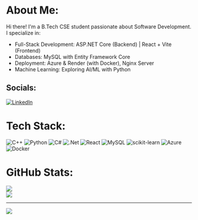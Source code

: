 # About Me:
Hi there! I'm a B.Tech CSE student passionate about Software Development. I specialize in:<br>
- Full-Stack Development: ASP.NET Core (Backend) | React + Vite (Frontend)<br> 
- Databases: MySQL with Entity Framework Core<br>
- Deployment: Azure & Render (with Docker), Nginx Server<br> 
- Machine Learning: Exploring AI/ML with Python<br> 

## Socials:
[![LinkedIn](https://img.shields.io/badge/LinkedIn-%230077B5.svg?logo=linkedin&logoColor=white)](https://linkedin.com/in/viraj-mahajan-78638b311) 

# Tech Stack:
![C++](https://img.shields.io/badge/c++-%2300599C.svg?style=for-the-badge&logo=c%2B%2B&logoColor=white) 
![Python](https://img.shields.io/badge/python-3670A0?style=for-the-badge&logo=python&logoColor=ffdd54) 
![C#](https://img.shields.io/badge/c%23-%23239120.svg?style=for-the-badge&logo=csharp&logoColor=white) 
![.Net](https://img.shields.io/badge/.NET-5C2D91?style=for-the-badge&logo=.net&logoColor=white) 
![React](https://img.shields.io/badge/react-%2320232a.svg?style=for-the-badge&logo=react&logoColor=%2361DAFB) 
![MySQL](https://img.shields.io/badge/mysql-4479A1.svg?style=for-the-badge&logo=mysql&logoColor=white) 
![scikit-learn](https://img.shields.io/badge/scikit--learn-%23F7931E.svg?style=for-the-badge&logo=scikit-learn&logoColor=white) 
![Azure](https://img.shields.io/badge/azure-%230072C6.svg?style=for-the-badge&logo=microsoftazure&logoColor=white) 
![Docker](https://img.shields.io/badge/docker-2496ED.svg?style=for-the-badge&logo=docker&logoColor=white)

# GitHub Stats:
![](https://nirzak-streak-stats.vercel.app/?user=Viraj2313&theme=dark&hide_border=false)<br/>
![](https://github-readme-stats.vercel.app/api/top-langs/?username=Viraj2313&theme=dark&hide_border=false&include_all_commits=false&count_private=false&layout=compact)

---
[![](https://visitcount.itsvg.in/api?id=Viraj2313&icon=0&color=0)](https://visitcount.itsvg.in)


